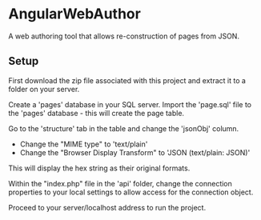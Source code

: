 # AngularWebAuthor
A web authoring tool that allows re-construction of pages from JSON.

## Setup
First download the zip file associated with this project and extract it to a folder on your server.

Create a 'pages' database in your SQL server.
Import the 'page.sql' file to the 'pages' database - this will create the page table.

Go to the 'structure' tab in the table and change the 'jsonObj' column.
  - Change the "MIME type" to 'text/plain'
  - Change the "Browser Display Transform" to 'JSON (text/plain: JSON)'
   
This will display the hex string as their original formats.

Within the "index.php" file in the 'api' folder, change the connection properties to your local settings to allow access for the connection object.

Proceed to your server/localhost address to run the project.
